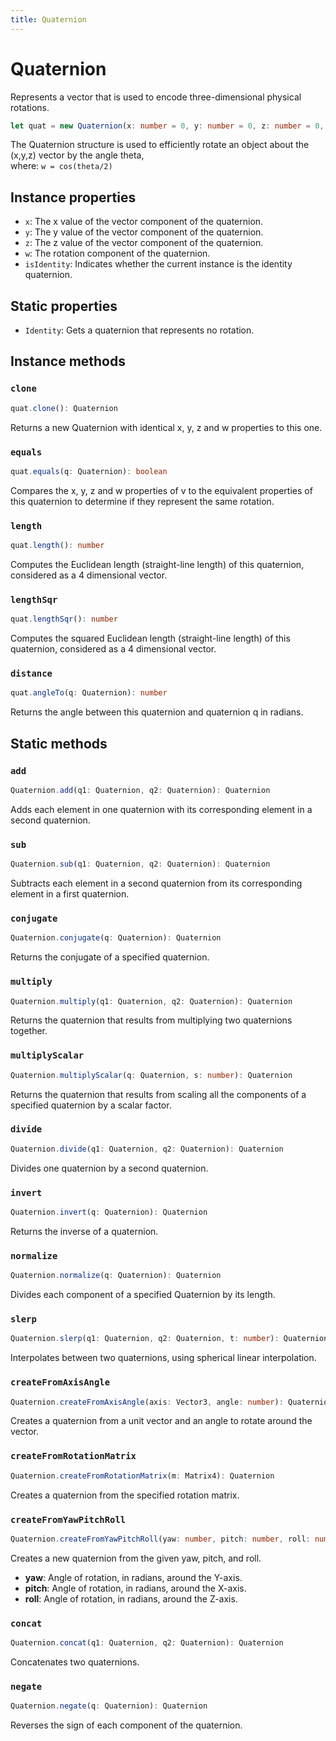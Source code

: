 ```yaml
---
title: Quaternion 
---
```

# Quaternion
Represents a vector that is used to encode three-dimensional physical rotations.
```typescript
let quat = new Quaternion(x: number = 0, y: number = 0, z: number = 0, w: number = 1)
```
The Quaternion structure is used to efficiently rotate an object about the (x,y,z) vector by the angle theta,<br/> where: `w = cos(theta/2) `

## Instance properties
- `x`: The x value of the vector component of the quaternion.
- `y`: The y value of the vector component of the quaternion.
- `z`: The z value of the vector component of the quaternion.
- `w`: The rotation component of the quaternion.
- `isIdentity`: Indicates whether the current instance is the identity quaternion.

## Static properties
- `Identity`: Gets a quaternion that represents no rotation.

## Instance methods
### `clone`
```typescript
quat.clone(): Quaternion
```
Returns a new Quaternion with identical x, y, z and w properties to this one.

### `equals`
```typescript
quat.equals(q: Quaternion): boolean
```
Compares the x, y, z and w properties of v to the equivalent properties of this quaternion to determine if they represent the same rotation.

### `length`
```typescript
quat.length(): number
```
Computes the Euclidean length (straight-line length) of this quaternion, considered as a 4 dimensional vector.

### `lengthSqr`
```typescript
quat.lengthSqr(): number
```
Computes the squared Euclidean length (straight-line length) of this quaternion, considered as a 4 dimensional vector.

### `distance`
```typescript
quat.angleTo(q: Quaternion): number
```
Returns the angle between this quaternion and quaternion q in radians.

## Static methods
### `add`
```typescript
Quaternion.add(q1: Quaternion, q2: Quaternion): Quaternion
```
Adds each element in one quaternion with its corresponding element in a second quaternion.

### `sub`
```typescript
Quaternion.sub(q1: Quaternion, q2: Quaternion): Quaternion
```
Subtracts each element in a second quaternion from its corresponding element in a first quaternion.

### `conjugate`
```typescript
Quaternion.conjugate(q: Quaternion): Quaternion
```
Returns the conjugate of a specified quaternion.

### `multiply`
```typescript
Quaternion.multiply(q1: Quaternion, q2: Quaternion): Quaternion
```
Returns the quaternion that results from multiplying two quaternions together.

### `multiplyScalar`
```typescript
Quaternion.multiplyScalar(q: Quaternion, s: number): Quaternion
```
Returns the quaternion that results from scaling all the components of a specified quaternion by a scalar factor.

### `divide`
```typescript
Quaternion.divide(q1: Quaternion, q2: Quaternion): Quaternion
```
Divides one quaternion by a second quaternion.

### `invert`
```typescript
Quaternion.invert(q: Quaternion): Quaternion
```
Returns the inverse of a quaternion.

### `normalize`
```typescript
Quaternion.normalize(q: Quaternion): Quaternion
```
Divides each component of a specified Quaternion by its length.

### `slerp`
```typescript
Quaternion.slerp(q1: Quaternion, q2: Quaternion, t: number): Quaternion
```
Interpolates between two quaternions, using spherical linear interpolation.

### `createFromAxisAngle`
```typescript
Quaternion.createFromAxisAngle(axis: Vector3, angle: number): Quaternion
```
Creates a quaternion from a unit vector and an angle to rotate around the vector.

### `createFromRotationMatrix`
```typescript
Quaternion.createFromRotationMatrix(m: Matrix4): Quaternion
```
Creates a quaternion from the specified rotation matrix.

### `createFromYawPitchRoll`
```typescript
Quaternion.createFromYawPitchRoll(yaw: number, pitch: number, roll: number): Quaternion
```
Creates a new quaternion from the given yaw, pitch, and roll.
- **yaw**: Angle of rotation, in radians, around the Y-axis.
- **pitch**: Angle of rotation, in radians, around the X-axis.
- **roll**: Angle of rotation, in radians, around the Z-axis.

### `concat`
```typescript
Quaternion.concat(q1: Quaternion, q2: Quaternion): Quaternion
```
Concatenates two quaternions.

### `negate`
```typescript
Quaternion.negate(q: Quaternion): Quaternion
```
Reverses the sign of each component of the quaternion.
